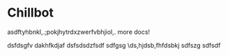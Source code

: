 # Chillbot
asdftyhbnkl,.;pokjhytrdxzwerfvbhjiol,.
more docs!


dsfdsgfv
dakhfkdjaf
dsfsdsdzfsdf
sdfgsg
\ds,hjdsb,fhfdsbkj
sdfszg
sdfsdf

